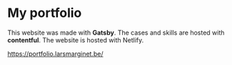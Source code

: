 # My portfolio 
This website was made with **Gatsby**. The cases and skills are hosted with **contentful**. 
The website is hosted with Netlify. 

https://portfolio.larsmarginet.be/
